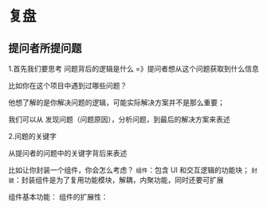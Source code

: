 # 复盘

## 提问者所提问题

1.首先我们要思考 问题背后的逻辑是什么 =》提问者想从这个问题获取到什么信息

比如你在这个项目中遇到过哪些问题？

他想了解的是你解决问题的逻辑，可能实际解决方案并不是那么重要；

我们可以从 发现问题（问题原因），分析问题，到最后的解决方案来表述

2.问题的关键字

从提问者的问题中的关键字背后来表述

比如让你封装一个组件，你会怎么考虑？
`组件`：包含 UI 和交互逻辑的功能块；
`封装`：封装组件是为了复用功能模块，解耦，内聚功能，同时还要可扩展

组件基本功能：
组件的扩展性：
